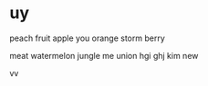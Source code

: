 # uy







peach
fruit
apple 
you
orange
storm
berry

meat
watermelon
jungle
me
union
hgi
ghj
kim
new

vv
